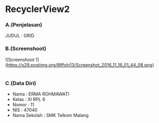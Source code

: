 # RecyclerView2<br>
### A.(Penjelasan)
JUDUL : GRID
<br>
### B.(Screenshoot)
![Screenshoot 1] (https://s29.postimg.org/8lffxln13/Screenshot_2016_11_16_01_44_08.png)<br>
<br>
### C.(Data Diri)
- Nama    : ERMA ROHMAWATI
- Kelas   : XI RPL 6
- Nomor   : 11
- NIS     : 47040
- Nama Sekolah  : SMK Telkom Malang

